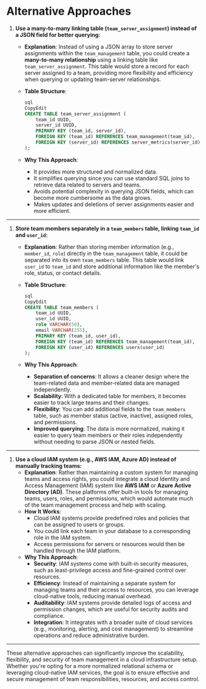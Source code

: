 # Alternative Approaches

1. **Use a many-to-many linking table (`team_server_assignment`) instead of a JSON field for better querying:**
    - **Explanation**: Instead of using a JSON array to store server assignments within the `team_management` table, you could create a **many-to-many relationship** using a linking table like `team_server_assignment`. This table would store a record for each server assigned to a team, providing more flexibility and efficiency when querying or updating team-server relationships.
    - **Table Structure**:
        
        ```sql
        sql
        CopyEdit
        CREATE TABLE team_server_assignment (
            team_id UUID,
            server_id UUID,
            PRIMARY KEY (team_id, server_id),
            FOREIGN KEY (team_id) REFERENCES team_management(team_id),
            FOREIGN KEY (server_id) REFERENCES server_metrics(server_id)
        );
        
        ```
        
    - **Why This Approach**:
        - It provides more structured and normalized data.
        - It simplifies querying since you can use standard SQL joins to retrieve data related to servers and teams.
        - Avoids potential complexity in querying JSON fields, which can become more cumbersome as the data grows.
        - Makes updates and deletions of server assignments easier and more efficient.

---

1. **Store team members separately in a `team_members` table, linking `team_id` and `user_id`:**
    - **Explanation**: Rather than storing member information (e.g., `member_id`, `role`) directly in the `team_management` table, it could be separated into its own `team_members` table. This table would link `user_id` to `team_id` and store additional information like the member's role, status, or contact details.
    - **Table Structure**:
        
        ```sql
        sql
        CopyEdit
        CREATE TABLE team_members (
            team_id UUID,
            user_id UUID,
            role VARCHAR(50),
            email VARCHAR(255),
            PRIMARY KEY (team_id, user_id),
            FOREIGN KEY (team_id) REFERENCES team_management(team_id),
            FOREIGN KEY (user_id) REFERENCES users(user_id)
        );
        
        ```
        
    - **Why This Approach**:
        - **Separation of concerns**: It allows a cleaner design where the team-related data and member-related data are managed independently.
        - **Scalability**: With a dedicated table for members, it becomes easier to track large teams and their changes.
        - **Flexibility**: You can add additional fields to the `team_members` table, such as member status (active, inactive), assigned roles, and permissions.
        - **Improved querying**: The data is more normalized, making it easier to query team members or their roles independently without needing to parse JSON or nested fields.

---

1. **Use a cloud IAM system (e.g., AWS IAM, Azure AD) instead of manually tracking teams:**
    - **Explanation**: Rather than maintaining a custom system for managing teams and access rights, you could integrate a cloud Identity and Access Management (IAM) system like **AWS IAM** or **Azure Active Directory (AD)**. These platforms offer built-in tools for managing teams, users, roles, and permissions, which would automate much of the team management process and help with scaling.
    - **How It Works**:
        - Cloud IAM systems provide predefined roles and policies that can be assigned to users or groups.
        - You could link each team in your database to a corresponding role in the IAM system.
        - Access permissions for servers or resources would then be handled through the IAM platform.
    - **Why This Approach**:
        - **Security**: IAM systems come with built-in security measures, such as least-privilege access and fine-grained control over resources.
        - **Efficiency**: Instead of maintaining a separate system for managing teams and their access to resources, you can leverage cloud-native tools, reducing manual overhead.
        - **Auditability**: IAM systems provide detailed logs of access and permission changes, which are useful for security audits and compliance.
        - **Integration**: It integrates with a broader suite of cloud services (e.g., monitoring, alerting, and cost management) to streamline operations and reduce administrative burden.

---

These alternative approaches can significantly improve the scalability, flexibility, and security of team management in a cloud infrastructure setup. Whether you're opting for a more normalized relational schema or leveraging cloud-native IAM services, the goal is to ensure effective and secure management of team responsibilities, resources, and access control.